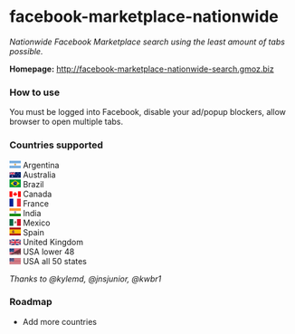 # facebook-marketplace-nationwide
_Nationwide Facebook Marketplace search using the least amount of tabs possible._

**Homepage:**
<a href="http://facebook-marketplace-nationwide-search.gmoz.biz" target="_blank">http://facebook-marketplace-nationwide-search.gmoz.biz</a>

### How to use

You must be logged into Facebook, disable your ad/popup blockers, allow browser to open multiple tabs.

### Countries supported

<img src="public/flags/argentina.svg" alt="Argentina flag" width="20"> Argentina<br/>
<img src="public/flags/australia.svg" alt="Australia flag" width="20"> Australia<br/>
<img src="public/flags/brazil.svg" alt="Brazil flag" width="20"> Brazil<br/>
<img src="public/flags/canada.svg" alt="Canada flag" width="20"> Canada<br/>
<img src="public/flags/france.svg" alt="France flag" width="20"> France<br/>
<img src="public/flags/india.svg" alt="India flag" width="20"> India<br/>
<img src="public/flags/mexico.svg" alt="Mexico flag" width="20"> Mexico<br/>
<img src="public/flags/spain.svg" alt="Spain flag" width="20"> Spain<br/>
<img src="public/flags/united-kingdom.svg" alt="United Kingdom flag" width="20"> United Kingdom<br/>
<img src="public/flags/usa_48.svg" alt="USA 48 statesflag" width="20"> USA lower 48<br/>
<img src="public/flags/usa.svg" alt="USA flag" width="20"> USA all 50 states<br/>

_Thanks to @kylemd, @jnsjunior, @kwbr1_

### Roadmap
* Add more countries
